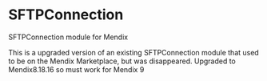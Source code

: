 # SFTPConnection
SFTPConnection module for Mendix

This is a upgraded version of an existing SFTPConnection module that used to be on the Mendix Marketplace, but was disappeared.
Upgraded to Mendix8.18.16 so must work for Mendix 9
